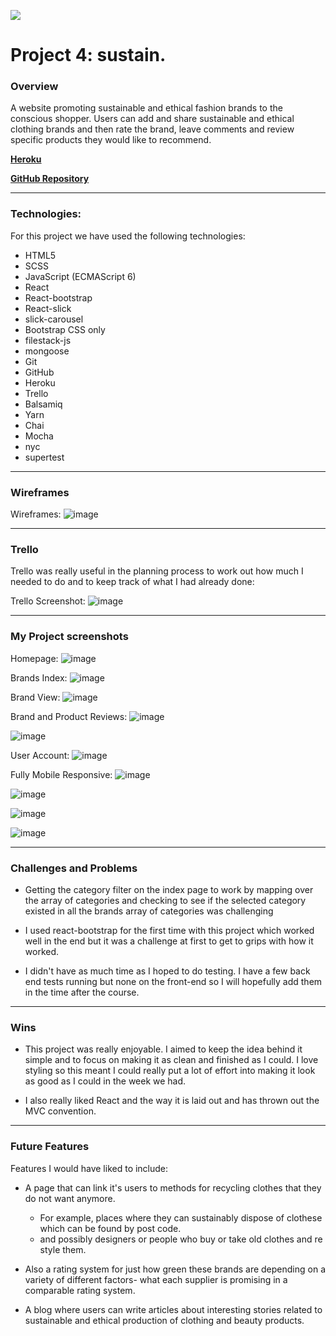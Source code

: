 ![](https://ga-dash.s3.amazonaws.com/production/assets/logo-9f88ae6c9c3871690e33280fcf557f33.png)

# Project 4: sustain.

### Overview

A website promoting sustainable and ethical fashion brands to the conscious shopper. Users can add and share sustainable and ethical clothing brands and then rate the brand, leave comments and review specific products they would like to recommend.

[**Heroku**](https://sustain-app.herokuapp.com/)

[**GitHub Repository**](https://github.com/amadeakimmins/wdi-group-project.git)   

---

### Technologies:

For this project we have used the following technologies:

- HTML5
- SCSS
- JavaScript (ECMAScript 6)
- React
- React-bootstrap
- React-slick
- slick-carousel
- Bootstrap CSS only
- filestack-js
- mongoose
- Git
- GitHub
- Heroku
- Trello
- Balsamiq
- Yarn
- Chai
- Mocha
- nyc
- supertest

---

### Wireframes

Wireframes:
![image](https://user-images.githubusercontent.com/32812117/37028835-524664e8-212d-11e8-9bb5-7d5b3a1a8fbe.png)


---

### Trello

Trello was really useful in the planning process to work out how much I needed to do and to keep track of what I had already done:

Trello Screenshot:
![image](https://user-images.githubusercontent.com/32812117/37028927-9ca749b2-212d-11e8-99d4-6c76a1f63a56.png)

---

### My Project screenshots

Homepage:
![image](https://user-images.githubusercontent.com/32812117/37029730-5d689dc0-2130-11e8-8929-c547eaa8e539.png)

Brands Index:
![image](https://user-images.githubusercontent.com/32812117/37029731-5ed7db12-2130-11e8-8abd-e162002fc22f.png)

Brand View:
![image](https://user-images.githubusercontent.com/32812117/37029742-648b9742-2130-11e8-8418-d17806ef1463.png)

Brand and Product Reviews:
![image](https://user-images.githubusercontent.com/32812117/37029747-67a4e26c-2130-11e8-8485-83e9f01f3efc.png)

![image](https://user-images.githubusercontent.com/32812117/37029753-6d39e59c-2130-11e8-8c72-f9cf0830a285.png)

User Account:
![image](https://user-images.githubusercontent.com/32812117/37029758-709bff72-2130-11e8-8f42-bac2044b0f54.png)

Fully Mobile Responsive:
![image](https://user-images.githubusercontent.com/32812117/37031305-315742ee-2136-11e8-99a2-d97f6bba2b16.png)

![image](https://user-images.githubusercontent.com/32812117/37031319-3ca8ecf6-2136-11e8-984d-e0b0a955c668.png)

![image](https://user-images.githubusercontent.com/32812117/37031337-4b07487e-2136-11e8-95ad-fdfd494a2cde.png)

![image](https://user-images.githubusercontent.com/32812117/37031346-579774f6-2136-11e8-96cf-3874ca5a45a5.png)


---

### Challenges and Problems

-  Getting the category filter on the index page to work by mapping over the array of categories and checking to see if the selected category existed in all the brands array of categories was challenging

- I used react-bootstrap for the first time with this project which worked well in the end but it was a challenge at first to get to grips with how it worked.

- I didn't have as much time as I hoped to do testing. I have a few back end tests running but none on the front-end so I will hopefully add them in the time after the course.

---

### Wins

- This project was really enjoyable. I aimed to keep the idea behind it simple and to focus on making it as clean and finished as I could. I love styling so this meant I could really put a lot of effort into making it look as good as I could in the week we had.

- I also really liked React and the way it is laid out and has thrown out the MVC convention.

---

### Future Features

Features I would have liked to include:

- A page that can link it's users to methods for recycling clothes that they do not want anymore.
  - For example, places where they can sustainably dispose of clothese which can be found by post code.   
  - and possibly designers or people who buy or take old clothes and re style them.


- Also a rating system for just how green these brands are depending on a variety of different factors- what each supplier is promising in a comparable rating system.

- A blog where users can write articles about interesting stories related to sustainable and ethical production of clothing and beauty products.
